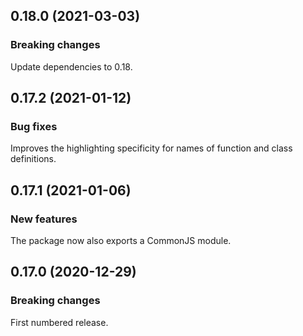 ## 0.18.0 (2021-03-03)

### Breaking changes

Update dependencies to 0.18.

## 0.17.2 (2021-01-12)

### Bug fixes

Improves the highlighting specificity for names of function and class definitions.

## 0.17.1 (2021-01-06)

### New features

The package now also exports a CommonJS module.

## 0.17.0 (2020-12-29)

### Breaking changes

First numbered release.

